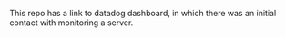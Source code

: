 This repo has a link to datadog dashboard, in which there was an initial contact with monitoring a server.
